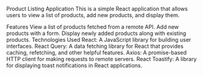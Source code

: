 
Product Listing Application
This is a simple React application that allows users to view a list of products, add new products, and display them.

Features
View a list of products fetched from a remote API.
Add new products with a form.
Display newly added products along with existing products.
Technologies Used
React: A JavaScript library for building user interfaces.
React Query: A data fetching library for React that provides caching, refetching, and other helpful features.
Axios: A promise-based HTTP client for making requests to remote servers.
React Toastify: A library for displaying toast notifications in React applications.
